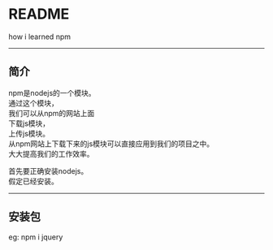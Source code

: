 # README  
how i learned npm


------  

## 简介  

npm是nodejs的一个模块。  
通过这个模块，  
我们可以从npm的网站上面  
下载js模块，  
上传js模块。  
从npm网站上下载下来的js模块可以直接应用到我们的项目之中。  
大大提高我们的工作效率。  

首先要正确安装nodejs。  
假定已经安装。 

------  

## 安装包  

eg: npm i jquery
